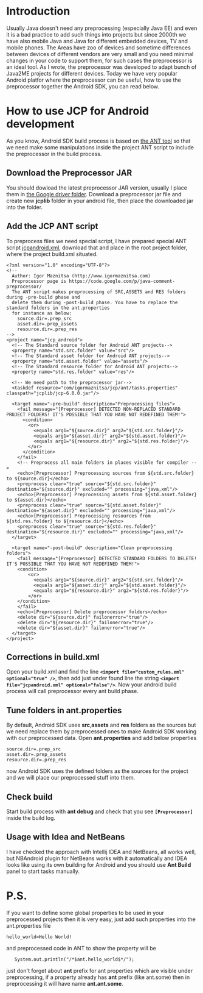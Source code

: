 # Introduction #

Usually Java doesn't need any preprocessing (especially Java EE) and even it is a bad practice to add such things into projects but since 2000th we have also mobile Java and Java for different embedded devices, TV and mobile phones. The Areas have zoo of devices and sometime differences between devices of different vendors are very small and you need minimal changes in your code to support them, for such cases the preprocessor is an ideal tool. As I wrote, the preprocessor was developed to adapt bunch of Java2ME projects for different devices. Today we have very popular Android platfor where the preprocessor can be useful, how to use the preprocessor together the Android SDK, you can read below.

# How to use JCP for Android development #
As you know, Android SDK build process is based on [the ANT tool](http://ant.apache.org/) so that we need make some manipulations inside the project ANT script to include the preprocessor in the build process.
## Download the Preprocessor JAR ##
You should dowload the latest preprocessor JAR version, usually I place them in [the Google driver folder](https://d7c3446b46fe99cb8536c21d42a822f85d2812dc.googledrive.com/host/0BxHnNp97IgMRVHFzLUdMYjRJczQ/). Download a preprocessor jar file and create new **jcplib** folder in your android file, then place the downloaded jar into the folder.
## Add the JCP ANT script ##
To preprocess files we need special script, I have prepared special ANT script [jcpandroid.xml](https://52fe6e2da99ac0e464b584ef2ffdccb5808dce44.googledrive.com/host/0BxHnNp97IgMRQzlYcEZ6TlRRUjg/jcpandroid.xml), download that and place in the root project folder, where the project build.xml situated.
```
<?xml version="1.0" encoding="UTF-8"?>
<!--
  Author: Igor Maznitsa (http://www.igormaznitsa.com)
  Preprocessor page is https://code.google.com/p/java-comment-preprocessor/
  The ANT script makes preprocessing of SRC,ASSETS and RES folders during -pre-build phase and
  delete them during -post-build phase. You have to replace the standard folders in the ant.properties
  for instance as below:
    source.dir=.prep_src
    asset.dir=.prep_assets
    resource.dir=.prep_res
-->
<project name="jcp_android">
  <!-- The Standard source folder for Android ANT projects-->
  <property name="std.src.folder" value="src"/>
  <!-- The Standard asset folder for Android ANT projects-->
  <property name="std.asset.folder" value="assets"/>
  <!-- The Standard resource folder for Android ANT projects-->
  <property name="std.res.folder" value="res"/>

  <!-- We need path to the preprocessor jar-->
  <taskdef resource="com/igormaznitsa/jcp/ant/tasks.properties" classpath="jcplib/jcp-6.0.0.jar"/>

  <target name="-pre-build" description="Preprocessing files">
    <fail message="[Preprocessor] DETECTED NON-REPLACED STANDARD PROJECT FOLDERS! IT'S POSSIBLE THAT YOU HAVE NOT REDEFINED THEM!">
      <condition>
        <or>
          <equals arg1="${source.dir}" arg2="${std.src.folder}"/>
          <equals arg1="${asset.dir}" arg2="${std.asset.folder}"/>
          <equals arg1="${resource.dir}" arg2="${std.res.folder}"/>
        </or>
      </condition>
    </fail>
    <!-- Preprocess all main folders in places visible for compiler -->
    <echo>[Preprocessor] Preprocessing sources from ${std.src.folder} to ${source.dir}</echo>
    <preprocess clear="true" source="${std.src.folder}"  destination="${source.dir}" excluded="" processing="java,xml"/>
    <echo>[Preprocessor] Preprocessing assets from ${std.asset.folder} to ${asset.dir}</echo>
    <preprocess clear="true" source="${std.asset.folder}"  destination="${asset.dir}" excluded="" processing="java,xml"/>
    <echo>[Preprocessor] Preprocessing resources from ${std.res.folder} to ${resource.dir}</echo>
    <preprocess clear="true" source="${std.res.folder}"  destination="${resource.dir}" excluded="" processing="java,xml"/>
  </target>

  <target name="-post-build" description="Clean preprocessing folders">
    <fail message="[Preprocessor] DETECTED STANDARD FOLDERS TO DELETE! IT'S POSSIBLE THAT YOU HAVE NOT REDEFINED THEM!">
    <condition>
        <or>
          <equals arg1="${source.dir}" arg2="${std.src.folder}"/>
          <equals arg1="${asset.dir}" arg2="${std.asset.folder}"/>
          <equals arg1="${resource.dir}" arg2="${std.res.folder}"/>
        </or>
    </condition>
    </fail>
    <echo>[Preprocessor] Delete preprocessor folders</echo>
    <delete dir="${source.dir}" failonerror="true"/>
    <delete dir="${resource.dir}" failonerror="true"/>
    <delete dir="${asset.dir}" failonerror="true"/>
  </target>
</project>
```
## Corrections in build.xml ##
Open your build.xml and find the line **`<import file="custom_rules.xml" optional="true" />`**, then add just under found line the string **`<import file="jcpandroid.xml" optional="false"/>`**. Now your android build process will call preprocessor every ant build phase.
## Tune folders in ant.properties ##
By default, Android SDK uses **src**,**assets** and **res** folders as the sources but we need replace them by preprocessed ones to make Android SDK working with our preprocessed data. Open **ant.properties** and add below properties
```
source.dir=.prep_src
asset.dir=.prep_assets
resource.dir=.prep_res
```
now Android SDK uses the defined folders as the sources for the project and we will place our preprocessed stuff into them.
## Check build ##
Start build process with **ant debug** and check that you see **`[Preprocessor]`** inside the build log.
## Usage with Idea and NetBeans ##
I have checked the approach with Intellij IDEA and NetBeans, all works well, but NBAndroid plugin for NetBeans works with it automatically and IDEA looks like using its own building for Android and you should use **Ant Build** panel to start tasks manually.
# P.S. #
If you want to define some global properties to be used in your preprocessed projects then it is very easy, just add such properties into the ant.properties file
```
hello_world=Hello World!
```
and preprocessed code in ANT to show the property will be
```
   System.out.println("/*$ant.hello_world$*/");
```
just don't forget about **ant** prefix for ant properties which are visible under preprocessing, if a property already has **ant** prefix (like ant.some) then in preprocessing it will have name **ant.ant.some**.